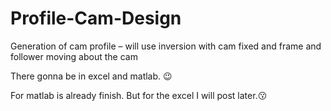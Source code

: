 # Profile-Cam-Design
Generation of cam profile – will use inversion with cam fixed and frame and follower moving about the cam

There gonna be in excel and matlab. 😉

For matlab is already finish. But for the excel I will post later.😗
